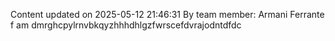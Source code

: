 Content updated on 2025-05-12 21:46:31
By team member: Armani Ferrante
f am dmrghcpylrnvbkqyzhhhdhlgzfwrscefdvrajodntdfdc
